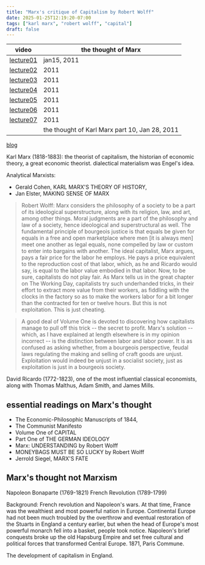 ```yaml
---
title: "Marx's critique of Capitalism by Robert Wolff"
date: 2025-01-25T12:19:20-07:00
tags: ["karl marx", "robert wolff", "capital"]
draft: false
---
```


| video | the thought of Marx |
| ----- | ------------------- |
| [lecture01](https://www.youtube.com/watch?v=35cr_whPC88) | jan15, 2011 |
| [lecture02](https://www.youtube.com/watch?v=Jiep5AYcsoA) | 2011 |
| [lecture03](https://www.youtube.com/watch?v=dEvnq6y5sIQ) | 2011 |
| [lecture04](https://www.youtube.com/watch?v=mav4_JRdLh8) | 2011 |
| [lecture05](https://www.youtube.com/watch?v=DjxjmXS3E5s) | 2011 |
| [lecture06](https://www.youtube.com/watch?v=q9Qxve8MKKQ) | 2011 |
| [lecture07](https://www.youtube.com/watch?v=dK_a_dCeOeU) | 2011 |
| | the thought of Karl Marx part 10, Jan 28, 2011 |

[blog](https://robertpaulwolff.blogspot.com/2011/07/reading-critique-part-one.html)

Karl Marx (1818-1883): the theorist of capitalism, the historian of economic theory, a great economic theorist. dialectical materialism was Engel's idea.

Analytical Marxists: 
* Gerald Cohen, KARL MARX'S THEORY OF HISTORY, 
* Jan Elster, MAKING SENSE OF MARX

> Robert Wolff:  Marx considers the philosophy of a society to be a part of its ideological superstructure, along with its religion, law, and art, among other things.  Moral judgments are a part of the philosophy and law of a society, hence ideological and superstructural as well.  The fundamental principle of bourgeois justice is that equals be given for equals in a free and open marketplace where men [it is always men] meet one another as legal equals, none compelled by law or custom to enter into bargains with another.  The ideal capitalist, Marx argues, pays a fair price for the labor he employs.  He pays a price equivalent to the reproduction cost of that labor, which, as he and Ricardo would say, is equal to the labor value embodied in that labor.  Now, to be sure, capitalists do not play fair.  As Marx tells us in the great chapter on The Working Day, capitalists try such underhanded tricks, in their effort to extract more value from their workers, as fiddling with the clocks in the factory so as to make the workers labor for a bit longer than the contracted for ten or twelve hours.  But this is not exploitation.  This is just cheating.

> A good deal of Volume One is devoted to discovering how capitalists manage to pull off this trick -- the secret to profit.  Marx's solution -- which, as I have explained at length elsewhere is in my opinion incorrect -- is the distinction between labor and labor power. It is as confused as asking whether, from a bourgeois perspective, feudal laws regulating the making and selling of craft goods are unjust. Exploitation would indeed be unjust in a socialist society, just as exploitation is just in a bourgeois society.
 
David Ricardo (1772-1823), one of the most influential classical economists, along with Thomas Malthus, Adam Smith, and James Mills.

## essential readings on Marx's thought

* The Economic-Philosophic Manuscripts of 1844, 
* The Communist Manifesto
* Volume One of CAPITAL
* Part One of THE GERMAN IDEOLOGY
* Marx: UNDERSTANDING by Robert Wolff
* MONEYBAGS MUST BE SO LUCKY by Robert Wolff
* Jerrold Siegel, MARX'S FATE

## Marx's thought not Marxism

Napoleon Bonaparte (1769-1821)
French Revolution (1789-1799)

Background: French revolution and Napoleon's wars. At that time, France was the wealthiest and most powerful nation in Europe. Continental Europe had not been much troubled by the overthrow and eventual restoration of the Stuarts in England a century earlier, but when the head of Europe's most powerful monarch fell into a basket, people took notice. Napoleon's brief conquests broke up the old Hapsburg Empire and set free cultural and political forces that transformed Central Europe. 1871, Paris Commune.

The development of capitalism in England.

